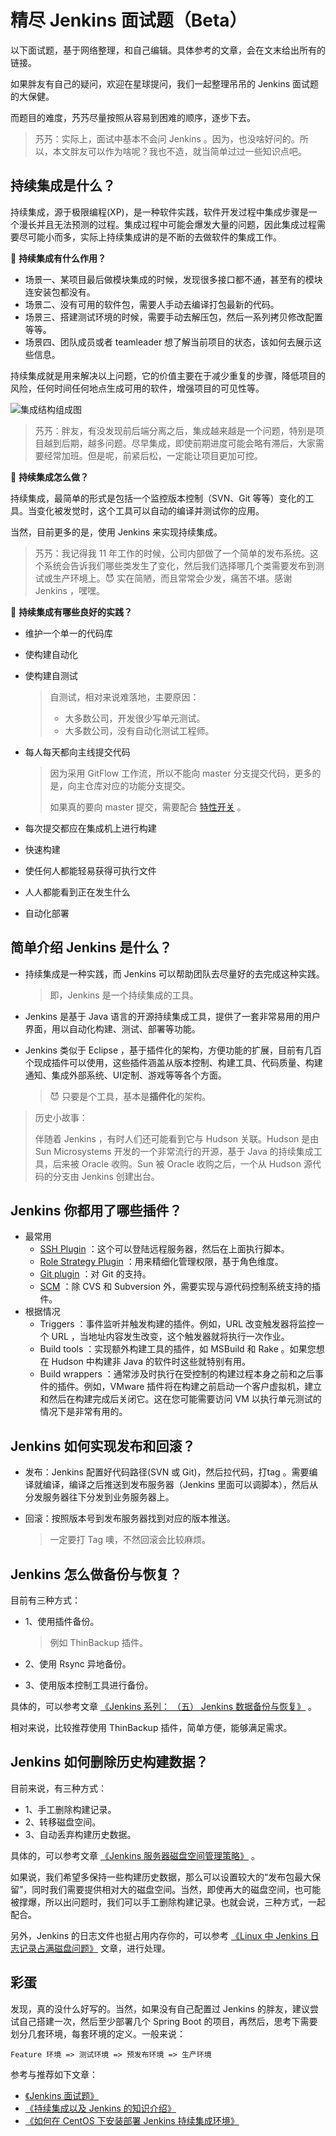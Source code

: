 # 精尽 Jenkins 面试题（Beta）

以下面试题，基于网络整理，和自己编辑。具体参考的文章，会在文末给出所有的链接。

如果胖友有自己的疑问，欢迎在星球提问，我们一起整理吊吊的 Jenkins 面试题的大保健。

而题目的难度，艿艿尽量按照从容易到困难的顺序，逐步下去。

> 艿艿：实际上，面试中基本不会问 Jenkins 。因为，也没啥好问的。所以，本文胖友可以作为啥呢？我也不造，就当简单过过一些知识点吧。

## 持续集成是什么？

持续集成，源于极限编程(XP)，是一种软件实践，软件开发过程中集成步骤是一个漫长并且无法预测的过程。集成过程中可能会爆发大量的问题，因此集成过程需要尽可能小而多，实际上持续集成讲的是不断的去做软件的集成工作。

🦅 **持续集成有什么作用？**

- 场景一、某项目最后做模块集成的时候，发现很多接口都不通，甚至有的模块连安装包都没有。
- 场景二、没有可用的软件包，需要人手动去编译打包最新的代码。
- 场景三、搭建测试环境的时候，需要手动去解压包，然后一系列拷贝修改配置等等。
- 场景四、团队成员或者 teamleader 想了解当前项目的状态，该如何去展示这些信息。

持续集成就是用来解决以上问题，它的价值主要在于减少重复的步骤，降低项目的风险，任何时间任何地点生成可用的软件，增强项目的可见性等。

![集成结构组成图](http://static.iocoder.cn/ed38bed0711e35a59a5f1cb605ea667a)

> 艿艿：胖友，有没发现前后端分离之后，集成越来越是一个问题，特别是项目越到后期，越多问题。尽早集成，即使前期进度可能会略有滞后，大家需要经常加班。但是呢，前紧后松，一定能让项目更加可控。

🦅 **持续集成怎么做？**

持续集成，最简单的形式是包括一个监控版本控制（SVN、Git 等等）变化的工具。当变化被发觉时，这个工具可以自动的编译并测试你的应用。

当然，目前更多的是，使用 Jenkins 来实现持续集成。

> 艿艿：我记得我 11 年工作的时候，公司内部做了一个简单的发布系统。这个系统会告诉我们哪些类发生了变化，然后我们选择哪几个类需要发布到测试或生产环境上。😈 实在简陋，而且常常会少发，痛苦不堪。感谢 Jenkins ，嘿嘿。

🦅 **持续集成有哪些良好的实践？**

- 维护一个单一的代码库

- 使构建自动化

- 使构建自测试

  > 自测试，相对来说难落地，主要原因：
  >
  > - 大多数公司，开发很少写单元测试。
  > - 大多数公司，没有自动化测试工程师。

- 每人每天都向主线提交代码

  > 因为采用 GitFlow 工作流，所以不能向 master 分支提交代码，更多的是，向主仓库对应的功能分支提交。
  >
  > 如果真的要向 master 提交，需要配合 [特性开关](https://www.jianshu.com/p/304697cdb440) 。

- 每次提交都应在集成机上进行构建

- 快速构建

- 使任何人都能轻易获得可执行文件

- 人人都能看到正在发生什么

- 自动化部署

## 简单介绍 Jenkins 是什么？

- 持续集成是一种实践，而 Jenkins 可以帮助团队去尽量好的去完成这种实践。

  > 即，Jenkins 是一个持续集成的工具。

- Jenkins 是基于 Java 语言的开源持续集成工具，提供了一套非常易用的用户界面，用以自动化构建、测试、部署等功能。

- Jenkins 类似于 Eclipse ，基于插件化的架构，方便功能的扩展，目前有几百个现成插件可以使用，这些插件涵盖从版本控制、构建工具、代码质量、构建通知、集成外部系统、UI定制、游戏等等各个方面。

  > 😈 只要是个工具，基本是**插件化**的架构。

> 历史小故事：
>
> 伴随着 Jenkins ，有时人们还可能看到它与 Hudson 关联。Hudson 是由 Sun Microsystems 开发的一个非常流行的开源，基于 Java 的持续集成工具，后来被 Oracle 收购。Sun 被 Oracle 收购之后，一个从 Hudson 源代码的分支由 Jenkins 创建出台。

## Jenkins 你都用了哪些插件？

- 最常用
  - [SSH Plugin](https://blog.csdn.net/taiyangdao/article/details/70163225) ：这个可以登陆远程服务器，然后在上面执行脚本。
  - [Role Strategy Plugin](https://blog.csdn.net/wanglei_storage/article/details/78339409) ：用来精细化管理权限，基于角色维度。
  - [Git plugin](https://wiki.jenkins.io/display/JENKINS/Git+Plugin) ：对 Git 的支持。
  - [SCM](https://blog.csdn.net/itfootball/article/details/45061093) ：除 CVS 和 Subversion 外，需要实现与源代码控制系统支持的插件。
- 根据情况
  - Triggers ：事件监听并触发构建的插件。例如，URL 改变触发器将监控一个 URL ，当地址内容发生改变，这个触发器就将执行一次作业。
  - Build tools ：实现额外构建工具的插件，如 MSBuild 和 Rake 。如果您想在 Hudson 中构建非 Java 的软件时这些就特别有用。
  - Build wrappers ：通常涉及时执行在受控制的构建过程本身之前和之后事件的插件。例如，VMware 插件将在构建之前启动一个客户虚拟机，建立和然后在构建完成后关闭它。这在您可能需要访问 VM 以执行单元测试的情况下是非常有用的。

## Jenkins 如何实现发布和回滚？

- 发布：Jenkins 配置好代码路径(SVN 或 Git)，然后拉代码，打tag 。需要编译就编译，编译之后推送到发布服务器（Jenkins 里面可以调脚本），然后从分发服务器往下分发到业务服务器上。

- 回滚：按照版本号到发布服务器找到对应的版本推送。

  > 一定要打 Tag 噢，不然回滚会比较麻烦。

## Jenkins 怎么做备份与恢复？

目前有三种方式：

- 1、使用插件备份。

  > 例如 ThinBackup 插件。

- 2、使用 Rsync 异地备份。

- 3、使用版本控制工具进行备份。

具体的，可以参考文章 [《Jenkins 系列： （五） Jenkins 数据备份与恢复》](https://blog.csdn.net/huaqiangli/article/details/79201831) 。

相对来说，比较推荐使用 ThinBackup 插件，简单方便，能够满足需求。

## Jenkins 如何删除历史构建数据？

目前来说，有三种方式：

- 1、手工删除构建记录。
- 2、转移磁盘空间。
- 3、自动丢弃构建历史数据。

具体的，可以参考文章 [《Jenkins 服务器磁盘空间管理策略》](https://blog.csdn.net/lantian08251/article/details/41380483) 。

如果说，我们希望多保持一些构建历史数据，那么可以设置较大的“发布包最大保留”，同时我们需要提供相对大的磁盘空间。当然，即使再大的磁盘空间，也可能被撑爆，所以出问题时，我们可以手工删除构建记录。也就会说，三种方式，一起配合。

另外，Jenkins 的日志文件也挺占用内存你的，可以参考 [《Linux 中 Jenkins 日志记录占满磁盘问题》](https://www.itbox.info/p/1490170/jenkins-log-auto-del-dev-vda1-use-max-depth-lsof) 文章，进行处理。

## 彩蛋

发现，真的没什么好写的。当然，如果没有自己配置过 Jenkins 的胖友，建议尝试自己搭建一次，然后至少部署几个 Spring Boot 的项目，再然后，思考下需要划分几套环境，每套环境的定义。一般来说：

```
Feature 环境 => 测试环境 => 预发布环境 => 生产环境
```

参考与推荐如下文章：

- [《Jenkins 面试题》](https://www.cnblogs.com/luoahong/articles/8313870.html)
- [《持续集成以及 Jenkins 的知识介绍》](https://www.cnblogs.com/tsbc/p/4882485.html)
- [《如何在 CentOS 下安装部署 Jenkins 持续集成环境》](https://idc.wanyunshuju.com/li/573.html)